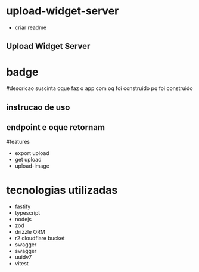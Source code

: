# upload-widget-server

- criar readme

<h2>Upload Widget Server</h2>

# badge 

#descricao suscinta
oque faz o app
com oq foi construido 
pq foi construido


## instrucao de uso
## endpoint e oque retornam

#features
- export upload
- get upload
- upload-image

# tecnologias utilizadas
- fastify
- typescript
- nodejs
- zod
- drizzle ORM
- r2 cloudflare bucket
- swagger
- swagger
- uuidv7
- vitest
